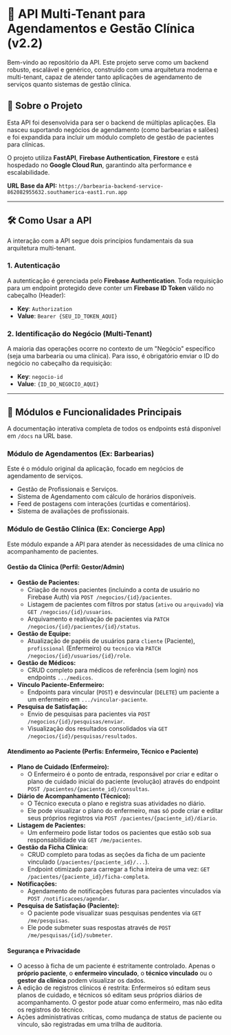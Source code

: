 # 📘 API Multi-Tenant para Agendamentos e Gestão Clínica (v2.2)

Bem-vindo ao repositório da API. Este projeto serve como um backend robusto, escalável e genérico, construído com uma arquitetura moderna e multi-tenant, capaz de atender tanto aplicações de agendamento de serviços quanto sistemas de gestão clínica.

## 🚀 Sobre o Projeto

Esta API foi desenvolvida para ser o backend de múltiplas aplicações. Ela nasceu suportando negócios de agendamento (como barbearias e salões) e foi expandida para incluir um módulo completo de gestão de pacientes para clínicas.

O projeto utiliza **FastAPI**, **Firebase Authentication**, **Firestore** e está hospedado no **Google Cloud Run**, garantindo alta performance e escalabilidade.

**URL Base da API:** `https://barbearia-backend-service-862082955632.southamerica-east1.run.app`

-----

## 🛠️ Como Usar a API

A interação com a API segue dois princípios fundamentais da sua arquitetura multi-tenant.

### 1. Autenticação

A autenticação é gerenciada pelo **Firebase Authentication**. Toda requisição para um endpoint protegido deve conter um **Firebase ID Token** válido no cabeçalho (Header):
* **Key**: `Authorization`
* **Value**: `Bearer {SEU_ID_TOKEN_AQUI}`

### 2. Identificação do Negócio (Multi-Tenant)

A maioria das operações ocorre no contexto de um "Negócio" específico (seja uma barbearia ou uma clínica). Para isso, é obrigatório enviar o ID do negócio no cabeçalho da requisição:
* **Key**: `negocio-id`
* **Value**: `{ID_DO_NEGOCIO_AQUI}`

-----

## 🔑 Módulos e Funcionalidades Principais

A documentação interativa completa de todos os endpoints está disponível em `/docs` na URL base.

### Módulo de Agendamentos (Ex: Barbearias)

Este é o módulo original da aplicação, focado em negócios de agendamento de serviços.
* Gestão de Profissionais e Serviços.
* Sistema de Agendamento com cálculo de horários disponíveis.
* Feed de postagens com interações (curtidas e comentários).
* Sistema de avaliações de profissionais.

### Módulo de Gestão Clínica (Ex: Concierge App)

Este módulo expande a API para atender às necessidades de uma clínica no acompanhamento de pacientes.

#### Gestão da Clínica (Perfil: Gestor/Admin)
* **Gestão de Pacientes:**
    * Criação de novos pacientes (incluindo a conta de usuário no Firebase Auth) via `POST /negocios/{id}/pacientes`.
    * Listagem de pacientes com filtros por status (`ativo` ou `arquivado`) via `GET /negocios/{id}/usuarios`.
    * Arquivamento e reativação de pacientes via `PATCH /negocios/{id}/pacientes/{id}/status`.
* **Gestão de Equipe:**
    * Atualização de papéis de usuários para `cliente` (Paciente), `profissional` (Enfermeiro) ou `tecnico` via `PATCH /negocios/{id}/usuarios/{id}/role`.
* **Gestão de Médicos:**
    * CRUD completo para médicos de referência (sem login) nos endpoints `.../medicos`.
* **Vínculo Paciente-Enfermeiro:**
    * Endpoints para vincular (`POST`) e desvincular (`DELETE`) um paciente a um enfermeiro em `.../vincular-paciente`.
* **Pesquisa de Satisfação:**
    * Envio de pesquisas para pacientes via `POST /negocios/{id}/pesquisas/enviar`.
    * Visualização dos resultados consolidados via `GET /negocios/{id}/pesquisas/resultados`.

#### Atendimento ao Paciente (Perfis: Enfermeiro, Técnico e Paciente)
* **Plano de Cuidado (Enfermeiro):**
    * O Enfermeiro é o ponto de entrada, responsável por criar e editar o plano de cuidado inicial do paciente (evolução) através do endpoint `POST /pacientes/{paciente_id}/consultas`.
* **Diário de Acompanhamento (Técnico):**
    * O Técnico executa o plano e registra suas atividades no diário.
    * Ele pode visualizar o plano do enfermeiro, mas só pode criar e editar seus próprios registros via `POST /pacientes/{paciente_id}/diario`.
* **Listagem de Pacientes:**
    * Um enfermeiro pode listar todos os pacientes que estão sob sua responsabilidade via `GET /me/pacientes`.
* **Gestão da Ficha Clínica:**
    * CRUD completo para todas as seções da ficha de um paciente vinculado (`/pacientes/{paciente_id}/...`).
    * Endpoint otimizado para carregar a ficha inteira de uma vez: `GET /pacientes/{paciente_id}/ficha-completa`.
* **Notificações:**
    * Agendamento de notificações futuras para pacientes vinculados via `POST /notificacoes/agendar`.
* **Pesquisa de Satisfação (Paciente):**
    * O paciente pode visualizar suas pesquisas pendentes via `GET /me/pesquisas`.
    * Ele pode submeter suas respostas através de `POST /me/pesquisas/{id}/submeter`.

#### Segurança e Privacidade
* O acesso à ficha de um paciente é estritamente controlado. Apenas o **próprio paciente**, o **enfermeiro vinculado**, o **técnico vinculado** ou o **gestor da clínica** podem visualizar os dados.
* A edição de registros clínicos é restrita: Enfermeiros só editam seus planos de cuidado, e técnicos só editam seus próprios diários de acompanhamento. O gestor pode atuar como enfermeiro, mas não edita os registros do técnico.
* Ações administrativas críticas, como mudança de status de paciente ou vínculo, são registradas em uma trilha de auditoria.